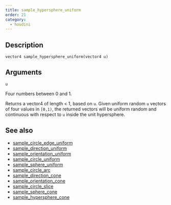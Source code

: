 ```yaml
---
title: sample_hypersphere_uniform
order: 21
category:
  - houdini
---
```


## Description

`vector4 sample_hypersphere_uniform(vector4 u)`

## Arguments

`u`

Four numbers between 0 and 1.

Returns a vector4 of length < 1, based on `u`. Given uniform random `u`
vectors of four values in `[0,1)`, the returned vectors will be uniform random
and continuous with respect to `u` inside the unit hypersphere.

## See also

- [sample_circle_edge_uniform](sample_circle_edge_uniform.html)
- [sample_direction_uniform](sample_direction_uniform.html)
- [sample_orientation_uniform](sample_orientation_uniform.html)
- [sample_circle_uniform](sample_circle_uniform.html)
- [sample_sphere_uniform](sample_sphere_uniform.html)
- [sample_circle_arc](sample_circle_arc.html)
- [sample_direction_cone](sample_direction_cone.html)
- [sample_orientation_cone](sample_orientation_cone.html)
- [sample_circle_slice](sample_circle_slice.html)
- [sample_sphere_cone](sample_sphere_cone.html)
- [sample_hypersphere_cone](sample_hypersphere_cone.html)
